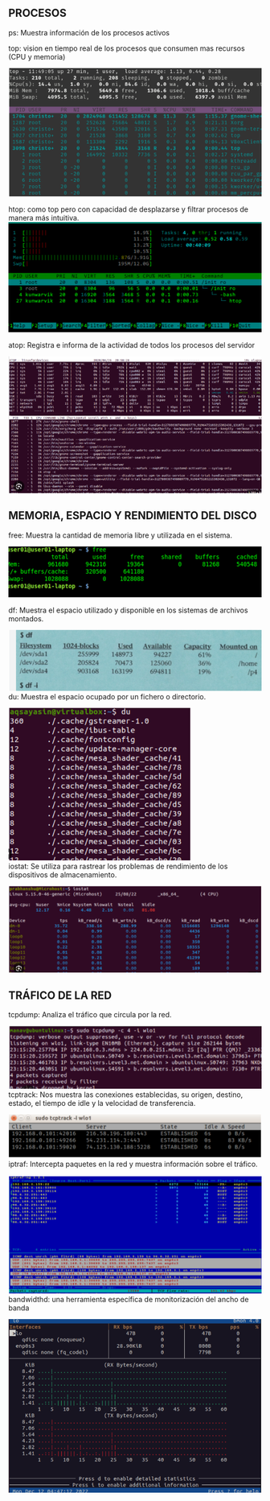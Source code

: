 
## PROCESOS

ps: Muestra información de los procesos activos

top: vision en tiempo real de los procesos que consumen mas recursos (CPU y memoria)

![img1](/img/top.png)
<br>


htop: como top pero con capacidad de desplazarse y filtrar procesos de manera más intuitiva. 
![img2](/img/htop.png)













atop: Registra e informa de la actividad de todos los procesos del servidor

![img3](/img/atop.png)


## MEMORIA, ESPACIO Y RENDIMIENTO DEL DISCO


free: Muestra la cantidad de memoria libre y utilizada en el sistema.


![img4](/img/free.png)

df: Muestra el espacio utilizado y disponible en los sistemas de archivos montados. 


![img5](/img/df.png)
du: Muestra el espacio ocupado por un fichero o directorio. 

![img6](/img/du.png)
<br>
iostat: Se utiliza para rastrear los problemas de rendimiento de los dispositivos de almacenamiento.

![img7](/img/iostat.png)

## TRÁFICO DE LA RED

tcpdump: Analiza el tráfico que circula por la red. 


![img8](/img/tcpdump.png)
tcptrack: Nos muestra las conexiones establecidas, su origen, destino, estado, el tiempo de idle y la velocidad de transferencia. 

![img9](/img/tcptrack.png)
iptraf: Intercepta paquetes en la red y muestra información sobre el tráfico. 
 
![img10](/img/iptraf.png)
bandwidthd: una herramienta específica de monitorización del ancho de banda

![img11](/img/bandwith.png)
